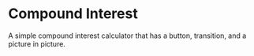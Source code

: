 # Compound Interest

A simple compound interest calculator that has a button, transition, and a picture in picture. 
